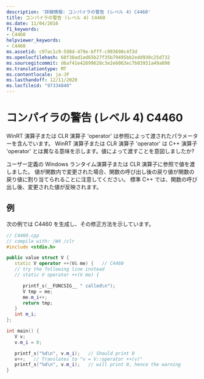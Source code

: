 ```yaml
---
description: '詳細情報: コンパイラの警告 (レベル 4) C4460'
title: コンパイラの警告 (レベル 4) C4460
ms.date: 11/04/2016
f1_keywords:
- C4460
helpviewer_keywords:
- C4460
ms.assetid: c97ac1c9-598d-479e-bfff-c993690c4f3d
ms.openlocfilehash: 68f38ad1ad65b27f35b79495bb2edd930c25d732
ms.sourcegitcommit: d6af41e42699628c3e2e6063ec7b03931a49a098
ms.translationtype: MT
ms.contentlocale: ja-JP
ms.lasthandoff: 12/11/2020
ms.locfileid: "97334840"
---
```

# <a name="compiler-warning-level-4-c4460"></a>コンパイラの警告 (レベル 4) C4460

WinRT 演算子または CLR 演算子 'operator' は参照によって渡されたパラメーターを含んでいます。 WinRT 演算子または CLR 演算子 'operator' は C++ 演算子 'operator' とは異なる意味を示します。値によって渡すことを意図しましたか?

ユーザー定義の Windows ランタイム演算子または CLR 演算子に参照で値を渡しました。 値が関数内で変更された場合、関数の呼び出し後の戻り値が関数の戻り値に割り当てられることに注意してください。 標準 C++ では、関数の呼び出し後、変更された値が反映されます。

## <a name="example"></a>例

次の例では C4460 を生成し、その修正方法を示しています。

```cpp
// C4460.cpp
// compile with: /W4 /clr
#include <stdio.h>

public value struct V {
   static V operator ++(V& me) {   // C4460
   // try the following line instead
   // static V operator ++(V me) {

      printf_s(__FUNCSIG__ " called\n");
      V tmp = me;
      me.m_i++;
      return tmp;
   }
   int m_i;
};

int main() {
   V v;
   v.m_i = 0;

   printf_s("%d\n", v.m_i);   // Should print 0
   v++;   // Translates to "v = V::operator ++(v)"
   printf_s("%d\n", v.m_i);   // will print 0, hence the warning
}
```
